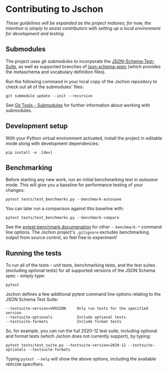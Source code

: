# Contributing to Jschon

_These guidelines will be expanded as the project matures; for now, the intention
is simply to assist contributors with setting up a local environment for development
and testing._

## Submodules

The project uses git _submodules_ to incorporate the
[JSON-Schema-Test-Suite](https://github.com/marksparkza/JSON-Schema-Test-Suite),
as well as supported branches of
[json-schema-spec](https://github.com/json-schema-org/json-schema-spec)
(which provides the metaschema and vocabulary definition files).

Run the following command in your local copy of the Jschon repository
to check out all of the submodules' files:

    git submodule update --init --recursive

See [Git Tools - Submodules](https://git-scm.com/book/en/v2/Git-Tools-Submodules)
for further information about working with submodules.

## Development setup

With your Python virtual environment activated, install the project in editable
mode along with development dependencies:

    pip install -e .[dev]

## Benchmarking

Before starting any new work, run an initial benchmarking test in _autosave_ mode.
This will give you a baseline for performance testing of your changes:

    pytest tests/test_benchmarks.py --benchmark-autosave

You can later run a comparison against this baseline with:

    pytest tests/test_benchmarks.py --benchmark-compare

See the [pytest-benchmark documenation](https://pytest-benchmark.readthedocs.io/en/latest/usage.html#commandline-options)
for other `--benchmark-*` command line options. The Jschon project's `.gitignore`
excludes benchmarking output from source control, so feel free to experiment!

## Running the tests

To run all of the tests - unit tests, benchmarking tests, and the test suites
(excluding optional tests) for all supported versions of the JSON Schema spec -
simply type:

    pytest

Jschon defines a few additional pytest command line options relating to the JSON
Schema Test Suite:

    --testsuite-version=VERSION     Only run tests for the specified version
    --testsuite-optionals           Include optional tests
    --testsuite-formats             Include format tests

So, for example, you can run the full 2020-12 test suite, including optional and format
tests (which Jschon does not currently support), by typing:

    pytest tests/test_suite.py --testsuite-version=2020-12 --testsuite-optionals --testsuite-formats

Typing `pytest --help` will show the above options, including the available `VERSION`
specifiers.

